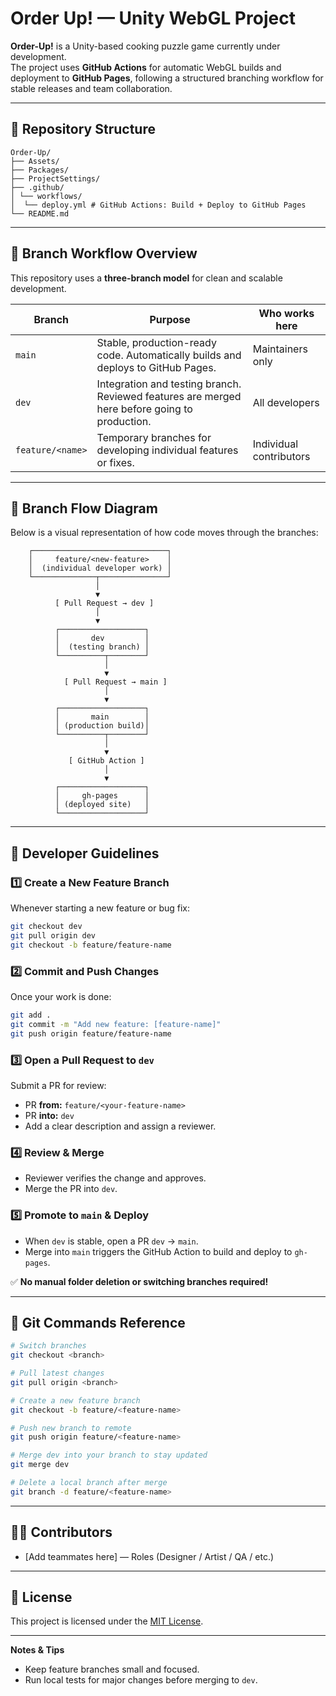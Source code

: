 # Order Up! — Unity WebGL Project

**Order-Up!** is a Unity-based cooking puzzle game currently under development.  
The project uses **GitHub Actions** for automatic WebGL builds and deployment to **GitHub Pages**, following a structured branching workflow for stable releases and team collaboration.

---

## 🧠 Repository Structure
```
Order-Up/
├── Assets/
├── Packages/
├── ProjectSettings/
├── .github/
│ └── workflows/
│  └── deploy.yml # GitHub Actions: Build + Deploy to GitHub Pages
└── README.md
```
---

## 🌿 Branch Workflow Overview

This repository uses a **three-branch model** for clean and scalable development.

| Branch | Purpose | Who works here |
|--------|----------|----------------|
| `main` | Stable, production-ready code. Automatically builds and deploys to GitHub Pages. | Maintainers only |
| `dev` | Integration and testing branch. Reviewed features are merged here before going to production. | All developers |
| `feature/<name>` | Temporary branches for developing individual features or fixes. | Individual contributors |

---

## 🔁 Branch Flow Diagram

Below is a visual representation of how code moves through the branches:
```
    ┌──────────────────────────────┐
    │     feature/<new-feature>    │
    │  (individual developer work) │
    └──────────────┬───────────────┘
                   │
                   ▼
          [ Pull Request → dev ]
                   │
                   ▼
          ┌───────────────────┐
          │       dev         │
          │  (testing branch) │
          └──────────┬────────┘
                     │
                     ▼
            [ Pull Request → main ]
                     │
                     ▼
          ┌───────────────────┐
          │       main        │
          │ (production build)│
          └──────────┬────────┘
                     │
                     ▼
             [ GitHub Action ]
                     │
                     ▼
          ┌───────────────────┐
          │     gh-pages      │
          │ (deployed site)   │
          └───────────────────┘
```

---

## 🧩 Developer Guidelines

### **1️⃣ Create a New Feature Branch**
Whenever starting a new feature or bug fix:
```bash
git checkout dev
git pull origin dev
git checkout -b feature/feature-name
```

### **2️⃣ Commit and Push Changes**
Once your work is done:
```bash
git add .
git commit -m "Add new feature: [feature-name]"
git push origin feature/feature-name
```

### **3️⃣ Open a Pull Request to `dev`**
Submit a PR for review:
- PR **from:** `feature/<your-feature-name>`  
- PR **into:** `dev`  
- Add a clear description and assign a reviewer.

### **4️⃣ Review & Merge**
- Reviewer verifies the change and approves.
- Merge the PR into `dev`.

### **5️⃣ Promote to `main` & Deploy**
- When `dev` is stable, open a PR `dev` → `main`.
- Merge into `main` triggers the GitHub Action to build and deploy to `gh-pages`.

✅ **No manual folder deletion or switching branches required!**

---

## 🧰 Git Commands Reference

```bash
# Switch branches
git checkout <branch>

# Pull latest changes
git pull origin <branch>

# Create a new feature branch
git checkout -b feature/<feature-name>

# Push new branch to remote
git push origin feature/<feature-name>

# Merge dev into your branch to stay updated
git merge dev

# Delete a local branch after merge
git branch -d feature/<feature-name>
```
---
## 🧑‍💻 Contributors

- [Add teammates here] — Roles (Designer / Artist / QA / etc.)

---

## 📄 License

This project is licensed under the [MIT License](LICENSE).

---

**Notes & Tips**
- Keep feature branches small and focused.
- Run local tests for major changes before merging to `dev`.
